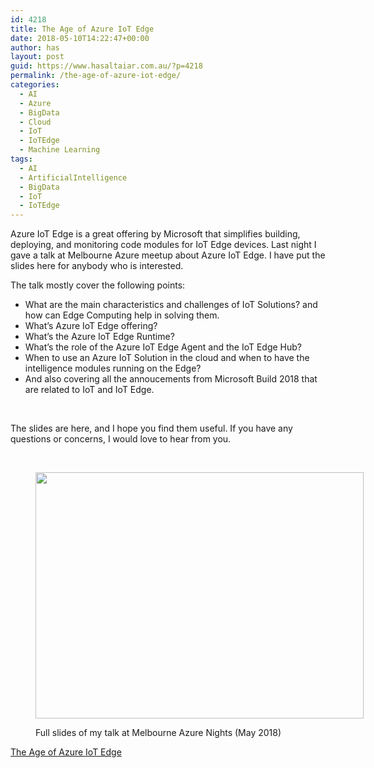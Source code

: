 ```yaml
---
id: 4218
title: The Age of Azure IoT Edge
date: 2018-05-10T14:22:47+00:00
author: has
layout: post
guid: https://www.hasaltaiar.com.au/?p=4218
permalink: /the-age-of-azure-iot-edge/
categories:
  - AI
  - Azure
  - BigData
  - Cloud
  - IoT
  - IoTEdge
  - Machine Learning
tags:
  - AI
  - ArtificialIntelligence
  - BigData
  - IoT
  - IoTEdge
---
```

Azure IoT Edge is a great offering by Microsoft that simplifies building, deploying, and monitoring code modules for IoT Edge devices. Last night I gave a talk at Melbourne Azure meetup about Azure IoT Edge. I have put the slides here for anybody who is interested.

The talk mostly cover the following points:

  * What are the main characteristics and challenges of IoT Solutions? and how can Edge Computing help in solving them.
  * What&#8217;s Azure IoT Edge offering?
  * What&#8217;s the Azure IoT Edge Runtime?
  * What&#8217;s the role of the Azure IoT Edge Agent and the IoT Edge Hub?
  * When to use an Azure IoT Solution in the cloud and when to have the intelligence modules running on the Edge?
  * And also covering all the annoucements from Microsoft Build 2018 that are related to IoT and IoT Edge.

&nbsp;

The slides are here, and I hope you find them useful. If you have any questions or concerns, I would love to hear from you.

&nbsp;<figure id="attachment_4219" style="width: 960px" class="wp-caption aligncenter">

<a target="_blank" href="https://www.hasaltaiar.com.au/wp-content/uploads/2018/05/The-Age-of-Azure-IoT-Edge.pdf"><img class="wp-image-4219 size-full" src="https://i0.wp.com/www.hasaltaiar.com.au/wp-content/uploads/2018/05/Azure-IoT-Edge-v3_2.png?resize=525%2C394&#038;ssl=1" alt="" width="525" height="394" srcset="https://i0.wp.com/www.hasaltaiar.com.au/wp-content/uploads/2018/05/Azure-IoT-Edge-v3_2.png?w=960&ssl=1 960w, https://i0.wp.com/www.hasaltaiar.com.au/wp-content/uploads/2018/05/Azure-IoT-Edge-v3_2.png?resize=300%2C225&ssl=1 300w, https://i0.wp.com/www.hasaltaiar.com.au/wp-content/uploads/2018/05/Azure-IoT-Edge-v3_2.png?resize=768%2C576&ssl=1 768w" sizes="(max-width: 767px) 89vw, (max-width: 1000px) 54vw, (max-width: 1071px) 543px, 580px" data-recalc-dims="1" /></a><figcaption class="wp-caption-text">Full slides of my talk at Melbourne Azure Nights (May 2018)</figcaption></figure> 

[The Age of Azure IoT Edge](https://www.hasaltaiar.com.au/wp-content/uploads/2018/05/The-Age-of-Azure-IoT-Edge.pdf)